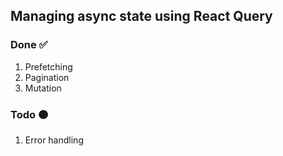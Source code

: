 ## Managing async state using React Query

### Done ✅

1. Prefetching
2. Pagination
3. Mutation

### Todo 🟠

1. Error handling
